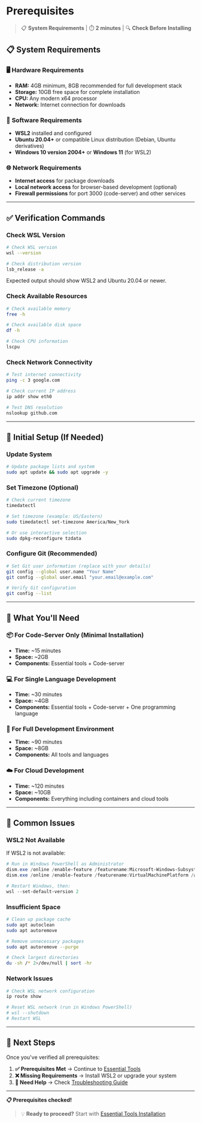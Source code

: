 # Prerequisites

> 📋 **System Requirements** | ⏱️ **2 minutes** | 🔍 **Check Before Installing**

## 📋 System Requirements

### 🖥️ **Hardware Requirements**
- **RAM:** 4GB minimum, 8GB recommended for full development stack
- **Storage:** 10GB free space for complete installation
- **CPU:** Any modern x64 processor
- **Network:** Internet connection for downloads

### 🐧 **Software Requirements**
- **WSL2** installed and configured
- **Ubuntu 20.04+** or compatible Linux distribution (Debian, Ubuntu derivatives)
- **Windows 10 version 2004+** or **Windows 11** (for WSL2)

### 🌐 **Network Requirements**
- **Internet access** for package downloads
- **Local network access** for browser-based development (optional)
- **Firewall permissions** for port 3000 (code-server) and other services

---

## ✅ Verification Commands

### Check WSL Version

```bash
# Check WSL version
wsl --version

# Check distribution version
lsb_release -a
```

Expected output should show WSL2 and Ubuntu 20.04 or newer.

### Check Available Resources

```bash
# Check available memory
free -h

# Check available disk space
df -h

# Check CPU information
lscpu
```

### Check Network Connectivity

```bash
# Test internet connectivity
ping -c 3 google.com

# Check current IP address
ip addr show eth0

# Test DNS resolution
nslookup github.com
```

---

## 🔧 Initial Setup (If Needed)

### Update System

```bash
# Update package lists and system
sudo apt update && sudo apt upgrade -y
```

### Set Timezone (Optional)

```bash
# Check current timezone
timedatectl

# Set timezone (example: US/Eastern)
sudo timedatectl set-timezone America/New_York

# Or use interactive selection
sudo dpkg-reconfigure tzdata
```

### Configure Git (Recommended)

```bash
# Set Git user information (replace with your details)
git config --global user.name "Your Name"
git config --global user.email "your.email@example.com"

# Verify Git configuration
git config --list
```

---

## 🎯 What You'll Need

### 📦 **For Code-Server Only** (Minimal Installation)
- **Time:** ~15 minutes
- **Space:** ~2GB
- **Components:** Essential tools + Code-server

### 💻 **For Single Language Development**
- **Time:** ~30 minutes  
- **Space:** ~4GB
- **Components:** Essential tools + Code-server + One programming language

### 🚀 **For Full Development Environment**
- **Time:** ~90 minutes
- **Space:** ~8GB
- **Components:** All tools and languages

### ☁️ **For Cloud Development**
- **Time:** ~120 minutes
- **Space:** ~10GB
- **Components:** Everything including containers and cloud tools

---

## 🚨 Common Issues

### WSL2 Not Available

If WSL2 is not available:

```powershell
# Run in Windows PowerShell as Administrator
dism.exe /online /enable-feature /featurename:Microsoft-Windows-Subsystem-Linux /all /norestart
dism.exe /online /enable-feature /featurename:VirtualMachinePlatform /all /norestart

# Restart Windows, then:
wsl --set-default-version 2
```

### Insufficient Space

```bash
# Clean up package cache
sudo apt autoclean
sudo apt autoremove

# Remove unnecessary packages
sudo apt autoremove --purge

# Check largest directories
du -sh /* 2>/dev/null | sort -hr
```

### Network Issues

```bash
# Check WSL network configuration
ip route show

# Reset WSL network (run in Windows PowerShell)
# wsl --shutdown
# Restart WSL
```

---

## 🔗 Next Steps

Once you've verified all prerequisites:

1. **✅ Prerequisites Met** → Continue to [Essential Tools](./essential-tools.md)
2. **❌ Missing Requirements** → Install WSL2 or upgrade your system
3. **🤔 Need Help** → Check [Troubleshooting Guide](../08-troubleshooting/common-issues.md)

---

**📋 Prerequisites checked!**

> 💡 **Ready to proceed?** Start with [Essential Tools Installation](./essential-tools.md)